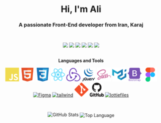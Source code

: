 <h1 align="center">Hi, I'm Ali</h1>
<h3 align="center">A passionate Front-End developer from Iran, Karaj</h3>

</br>

<p align="center">
  <a href="https://codepen.io/erfanmalakouti"><img
      src="https://img.shields.io/badge/-codepen-black?style=for-the-badge&labelColor=f4f4f4&logo=codepen&logoColor=black&link=https://codepen.io/erfanmalakouti/"></a>
  <a href="https://t.me/Erfan_Malakouti"><img
      src="https://img.shields.io/badge/-Telegram-2CA5E0?style=for-the-badge&labelColor=f4f4f4&logo=telegram&logoColor=D14836&link=https://t.me/Erfan_Malakouti/"></a>
  <a href="mailto:erfan.malakuti@gmail.com"><img
      src="https://img.shields.io/badge/-Gmail-D14836?style=for-the-badge&labelColor=f4f4f4&logo=gmail&logoColor=D14836&link=mailto:erfan.malakuti@gmail.com/"></a>
  <a href="https://www.linkedin.com/in/erfan-malakouti"><img
      src="https://img.shields.io/badge/LinkedIn-0077B5?style=for-the-badge&labelColor=f4f4f4&logo=linkedin&logoColor=0077B5&link=https://www.linkedin.com/in/erfan-malakouti/"></a>
  <a href="https://wa.me/+989059163822"><img
      src="https://img.shields.io/badge/-WhatsApp-25D366?style=for-the-badge&labelColor=f4f4f4&logo=whatsapp&logoColor=25D366&link=https://wa.me/+989059163822/"></a>
  <a href="https://instagram.com/erfanvito"><img
      src="https://img.shields.io/badge/-Instagram-E4405F?style=for-the-badge&labelColor=f4f4f4&logo=instagram&logoColor=E4405F&link=https://instagram.com/erfanvito/"></a>
</p>

<h2></h2>

**<p align="center">Languages and Tools</p>**

<p align="center">
  <a target="_blank" href="https://javascript.info/"><img
      src="https://raw.githubusercontent.com/devicons/devicon/master/icons/javascript/javascript-plain.svg"
      alt="JavaScript" width="45" height="45" /></a>
  <a target="_blank" href="https://www.w3schools.com/html/"><img
      src="https://raw.githubusercontent.com/devicons/devicon/master/icons/html5/html5-original.svg" alt="HTML"
      width="45" height="45" /></a>
  <a target="_blank" href="https://www.w3schools.com/css/"><img
      src="https://raw.githubusercontent.com/devicons/devicon/master/icons/css3/css3-original.svg" alt="CSS" width="45"
      height="45" /></a>
  <a target="_blank" href="https://reactjs.org/"><img
      src="https://raw.githubusercontent.com/devicons/devicon/master/icons/react/react-original.svg" alt="ReactJS"
      width="45" height="45" /></a>
  <a target="_blank" href="https://redux.js.org/"><img
      src="https://raw.githubusercontent.com/devicons/devicon/master/icons/redux/redux-original.svg" alt="Redux"
      width="45" height="45" /></a>
  <a target="_blank" href="https://jquery.com/"><img
      src="https://raw.githubusercontent.com/devicons/devicon/master/icons/jquery/jquery-original-wordmark.svg"
      alt="jQuery" width="45" height="45" /></a>
  <a target="_blank" href="https://sass-lang.com/"><img
      src="https://raw.githubusercontent.com/devicons/devicon/master/icons/sass/sass-original.svg" alt="Sass" width="45"
      height="45" /></a>
  <a target="_blank" href="https://material-ui.com/"><img
      src="https://raw.githubusercontent.com/devicons/devicon/master/icons/materialui/materialui-original.svg"
      alt="Material-UI" width="45" height="45" /></a>
  <a target="_blank" href="https://getbootstrap.com/"><img
      src="https://raw.githubusercontent.com/devicons/devicon/master/icons/bootstrap/bootstrap-plain-wordmark.svg"
      alt="Bootstrap" width="45" height="45" /></a>
  <a target="_blank" href="https://www.figma.com/"><img
      src="https://raw.githubusercontent.com/devicons/devicon/master/icons/figma/figma-original.svg" alt="Figma"
      width="45" height="45" /></a>
      <a target="_blank" href="https://www.adobe.com/products/xd.html"><img
      src="https://upload.wikimedia.org/wikipedia/commons/d/dc/Adobe_Experience_Design_logo.svg" alt="Figma"
      width="45" height="45" /></a>
  <a target="_blank" href="https://tailwindcss.com/"><img
      src="https://upload.wikimedia.org/wikipedia/commons/d/d5/Tailwind_CSS_Logo.svg" alt="tailwind" width="45"
      height="45" /></a>
  <a target="_blank" href="https://git-scm.com/"><img
      src="https://raw.githubusercontent.com/devicons/devicon/master/icons/git/git-plain.svg" alt="git" width="45"
      height="45" /></a>
  <a target="_blank" href="https://github.com/"><img
      src="https://raw.githubusercontent.com/devicons/devicon/master/icons/github/github-original-wordmark.svg" alt="github" width="45"
      height="45" /></a>
       <a target="_blank" href="https://lottiefiles.com/"><img
      src="https://image.winudf.com/v2/image1/Y29tLmxvdHRpZWZpbGVzLmFwcF9pY29uXzE2NTE0MDg5NjhfMDE1/icon.png?fakeurl=1&h=240&type=webp" alt="lottiefiles" width="45"
      height="45" /></a>
</p>

<h2></h2>
</br>

<div align="center">
  <img alt="GitHub Stats" align="top" width="65%" height="240px" src="https://github-readme-stats.vercel.app/api?username=ErfanMalakouti&theme=highcontrast" />
  <img alt="Top Language" align="center" width="32%" height="240px" src="https://github-readme-stats.vercel.app/api/top-langs/?username=ErfanMalakouti&langs_count=4&theme=highcontrast" />
</div>
